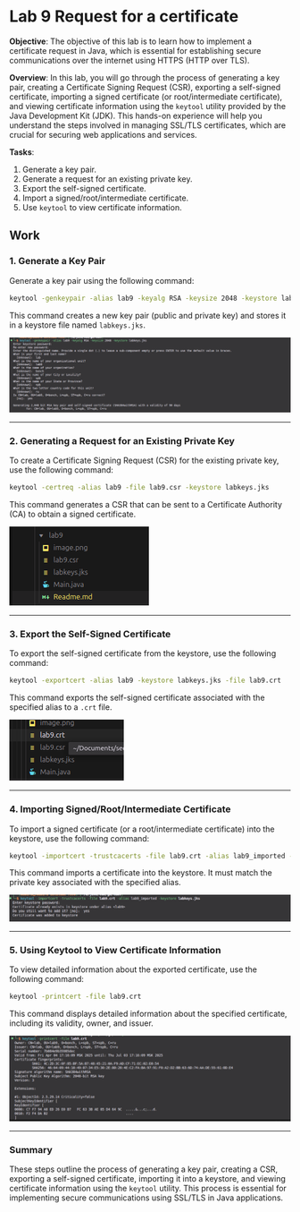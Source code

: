 # Lab 9 Request for a certificate

**Objective**: The objective of this lab is to learn how to implement a certificate request in Java, which is essential for establishing secure communications over the internet using HTTPS (HTTP over TLS).

**Overview**: In this lab, you will go through the process of generating a key pair, creating a Certificate Signing Request (CSR), exporting a self-signed certificate, importing a signed certificate (or root/intermediate certificate), and viewing certificate information using the `keytool` utility provided by the Java Development Kit (JDK). This hands-on experience will help you understand the steps involved in managing SSL/TLS certificates, which are crucial for securing web applications and services.

**Tasks**:

1. Generate a key pair.
2. Generate a request for an existing private key.
3. Export the self-signed certificate.
4. Import a signed/root/intermediate certificate.
5. Use `keytool` to view certificate information.

## Work

### 1. Generate a Key Pair

Generate a key pair using the following command:

```bash
keytool -genkeypair -alias lab9 -keyalg RSA -keysize 2048 -keystore labkeys.jks
```

This command creates a new key pair (public and private key) and stores it in a keystore file named `labkeys.jks`.

![alt text](image.png)

---

### 2. Generating a Request for an Existing Private Key

To create a Certificate Signing Request (CSR) for the existing private key, use the following command:

```bash
keytool -certreq -alias lab9 -file lab9.csr -keystore labkeys.jks
```

This command generates a CSR that can be sent to a Certificate Authority (CA) to obtain a signed certificate.

![alt text](image-1.png)

---

### 3. Export the Self-Signed Certificate

To export the self-signed certificate from the keystore, use the following command:

```bash
keytool -exportcert -alias lab9 -keystore labkeys.jks -file lab9.crt
```

This command exports the self-signed certificate associated with the specified alias to a `.crt` file.

![alt text](image-3.png)

---

### 4. Importing Signed/Root/Intermediate Certificate

To import a signed certificate (or a root/intermediate certificate) into the keystore, use the following command:

```bash
keytool -importcert -trustcacerts -file lab9.crt -alias lab9_imported -keystore labkeys.jks
```

This command imports a certificate into the keystore. It must match the private key associated with the specified alias.

![alt text](image-2.png)

---

### 5. Using Keytool to View Certificate Information

To view detailed information about the exported certificate, use the following command:

```bash
keytool -printcert -file lab9.crt
```

This command displays detailed information about the specified certificate, including its validity, owner, and issuer.

![alt text](image-4.png)

---

### Summary

These steps outline the process of generating a key pair, creating a CSR, exporting a self-signed certificate, importing it into a keystore, and viewing certificate information using the `keytool` utility. This process is essential for implementing secure communications using SSL/TLS in Java applications.
